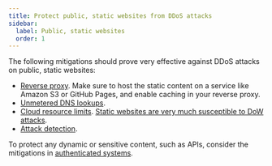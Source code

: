 ```yaml
---
title: Protect public, static websites from DDoS attacks
sidebar:
  label: Public, static websites
  order: 1
---
```


The following mitigations should prove very effective against DDoS attacks on public, static websites:

- [Reverse proxy](../mitigations/reverse-proxies.md). Make sure to host the static content on a service like Amazon S3 or GitHub Pages, and enable caching in your reverse proxy.
- [Unmetered DNS lookups](../mitigations/unmetered-dns.md).
- [Cloud resource limits](../mitigations/resource-limits.md). [Static websites are very much susceptible to DoW attacks](https://news.ycombinator.com/item?id=39520776).
- [Attack detection](../mitigations/detection.md).

To protect any dynamic or sensitive content, such as APIs,
consider the mitigations in [authenticated systems](authenticated.md).
